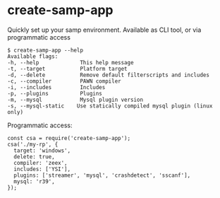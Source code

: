 # create-samp-app

Quickly set up your samp environment. Available as CLI tool, or via programmatic access

```
$ create-samp-app --help
Available flags:
-h, --help             This help message
-t, --target           Platform target
-d, --delete           Remove default filterscripts and includes
-c, --compiler         PAWN compiler
-i, --includes         Includes
-p, --plugins          Plugins
-m, --mysql            Mysql plugin version
-s, --mysql-static    Use statically compiled mysql plugin (linux only)
```

Programmatic access:
```
const csa = require('create-samp-app');
csa('./my-rp', {
  target: 'windows',
  delete: true,
  compiler: 'zeex',
  includes: ['YSI'],
  plugins: ['streamer', 'mysql', 'crashdetect', 'sscanf'],
  mysql: 'r39',
});
```